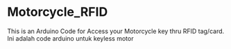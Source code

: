 # Motorcycle_RFID
This is an Arduino Code for Access your Motorcycle key thru RFID tag/card.
Ini adalah code arduino untuk keyless motor
